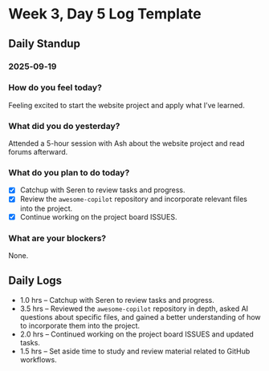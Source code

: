 # Week 3, Day 5 Log Template

## Daily Standup
### 2025‑09‑19

### How do you feel today?
Feeling excited to start the website project and apply what I’ve learned.

### What did you do yesterday?
Attended a 5-hour session with Ash about the website project and read forums afterward.

### What do you plan to do today?
- [x] Catchup with Seren to review tasks and progress.
- [x] Review the `awesome-copilot` repository and incorporate relevant files into the project.
- [x] Continue working on the project board ISSUES.

### What are your blockers?
None.

## Daily Logs
- 1.0 hrs – Catchup with Seren to review tasks and progress.
- 3.5 hrs – Reviewed the `awesome-copilot` repository in depth, asked AI questions about specific files, and gained a better understanding of how to incorporate them into the project.
- 2.0 hrs – Continued working on the project board ISSUES and updated tasks.
- 1.5 hrs – Set aside time to study and review material related to GitHub workflows.